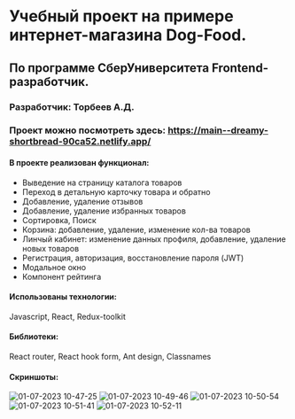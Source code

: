 # Учебный проект на примере интернет-магазина Dog-Food.

## По программе СберУниверситета Frontend-разработчик.
### Разработчик: Торбеев А.Д.

### Проект можно посмотреть здесь: https://main--dreamy-shortbread-90ca52.netlify.app/

#### В проекте реализован функционал:

* Выведение на страницу каталога товаров
* Переход в детальную карточку товара и обратно
* Добавление, удаление отзывов
* Добавление, удаление избранных товаров
* Сортировка, Поиск
* Корзина: добавление, удаление, изменение кол-ва товаров
* Линчый кабинет: изменение данных профиля, добавление, удаление новых товаров
* Регистрация, авторизация, восстановление пароля (JWT)
* Модальное окно
* Компонент рейтинга

#### Использованы технологии: 

Javascript, React, Redux-toolkit

#### Библиотеки: 

React router, React hook form, Ant design, Classnames

#### Скриншоты: 

![01-07-2023 10-47-25](https://github.com/torbeevad/test/assets/59761872/dc79674a-9138-45fa-800f-d3aef2284d91)
![01-07-2023 10-49-46](https://github.com/torbeevad/test/assets/59761872/c18adfd2-87f2-46ff-a689-6d9fd7b00ece)
![01-07-2023 10-50-54](https://github.com/torbeevad/test/assets/59761872/2c752196-cc1c-49c7-9d51-a0e1334a97ec)
![01-07-2023 10-51-41](https://github.com/torbeevad/test/assets/59761872/db2aba35-6f5d-4c82-bcf1-0a2a56e67caa)
![01-07-2023 10-52-11](https://github.com/torbeevad/test/assets/59761872/bd12b38f-1336-4e27-9582-f32ce4b0d0c8)
